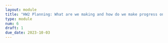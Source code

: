 ```yaml
---
layout: module
title: "HW2 Planning: What are we making and how do we make progress on it?"
type: module
num: 6
draft: 1
due_date: 2023-10-03
---
```

